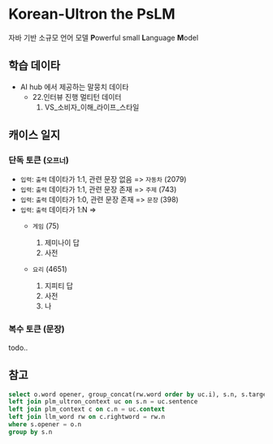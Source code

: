 # Korean-Ultron the PsLM
자바 기반 소규모 언어 모델 **P**owerful small **L**anguage **M**odel

## 학습 데이타
- AI hub 에서 제공하는 말뭉치 데이타
  - 22.인터뷰 진행 멀티턴 데이터
    1. VS_소비자_이해_라이프_스타일
  
## 캐이스 일지
### 단독 토큰 (`오프너`)
- `입력`: `출력` 데이타가 1:1, 관련 문장 없음 => `자동차` (2079)
- `입력`: `출력` 데이타가 1:1, 관련 문장 존재 => `주제` (743)
- `입력`: `출력` 데이타가 1:0, 관련 문장 존재 => `문장` (398)
- `입력`: `출력` 데이타가 1:N =>
  - `게임` (75)
    1. 제미나이 답
    2. 사전
   
  - `요리` (4651)
    1. 지피티 답
    2. 사전
    3. 나

### 복수 토큰 (문장)
todo..

## 참고
```sql
select o.word opener, group_concat(rw.word order by uc.i), s.n, s.target from llm_word o, plm_ultron_sentence s
left join plm_ultron_context uc on s.n = uc.sentence
left join plm_context c on c.n = uc.context
left join llm_word rw on c.rightword = rw.n
where s.opener = o.n
group by s.n
```
